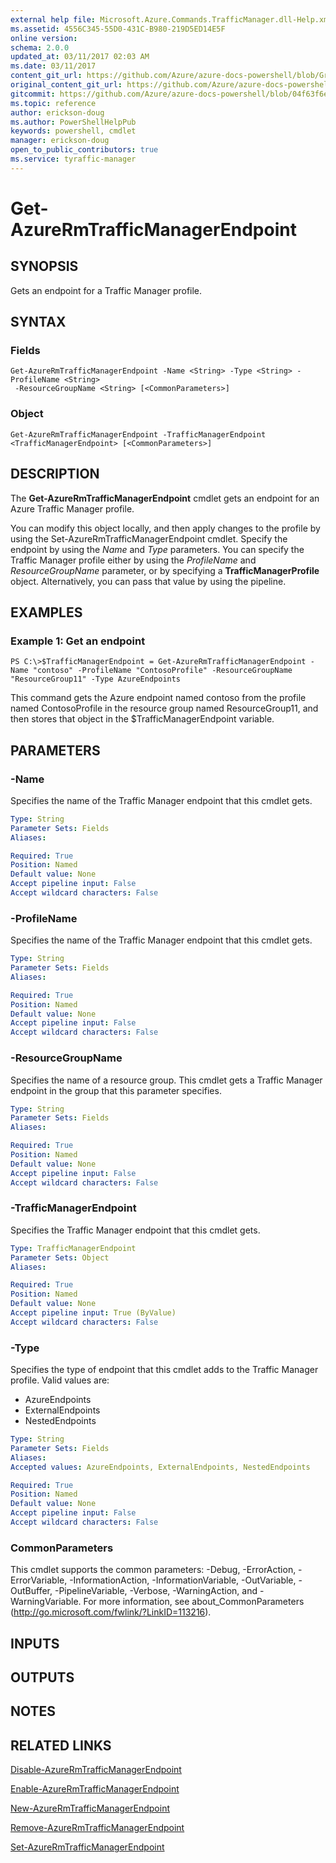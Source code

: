 ```yaml
---
external help file: Microsoft.Azure.Commands.TrafficManager.dll-Help.xml
ms.assetid: 4556C345-55D0-431C-B980-219D5ED14E5F
online version:
schema: 2.0.0
updated_at: 03/11/2017 02:03 AM
ms.date: 03/11/2017
content_git_url: https://github.com/Azure/azure-docs-powershell/blob/Graham71305/azureps-cmdlets-docs/ResourceManager/AzureRM.TrafficManager/v2.7.0/Get-AzureRmTrafficManagerEndpoint.md
original_content_git_url: https://github.com/Azure/azure-docs-powershell/blob/Graham71305/azureps-cmdlets-docs/ResourceManager/AzureRM.TrafficManager/v2.7.0/Get-AzureRmTrafficManagerEndpoint.md
gitcommit: https://github.com/Azure/azure-docs-powershell/blob/04f63f6e685743ace2c57eb157574e34e8610b1c
ms.topic: reference
author: erickson-doug
ms.author: PowerShellHelpPub
keywords: powershell, cmdlet
manager: erickson-doug
open_to_public_contributors: true
ms.service: tyraffic-manager
---
```


# Get-AzureRmTrafficManagerEndpoint

## SYNOPSIS
Gets an endpoint for a Traffic Manager profile.

## SYNTAX

### Fields
```
Get-AzureRmTrafficManagerEndpoint -Name <String> -Type <String> -ProfileName <String>
 -ResourceGroupName <String> [<CommonParameters>]
```

### Object
```
Get-AzureRmTrafficManagerEndpoint -TrafficManagerEndpoint <TrafficManagerEndpoint> [<CommonParameters>]
```

## DESCRIPTION
The **Get-AzureRmTrafficManagerEndpoint** cmdlet gets an endpoint for an Azure Traffic Manager profile.

You can modify this object locally, and then apply changes to the profile by using the Set-AzureRmTrafficManagerEndpoint cmdlet.
Specify the endpoint by using the *Name* and *Type* parameters.
You can specify the Traffic Manager profile either by using the *ProfileName* and *ResourceGroupName* parameter, or by specifying a **TrafficManagerProfile** object.
Alternatively, you can pass that value by using the pipeline.

## EXAMPLES

### Example 1: Get an endpoint
```
PS C:\>$TrafficManagerEndpoint = Get-AzureRmTrafficManagerEndpoint -Name "contoso" -ProfileName "ContosoProfile" -ResourceGroupName "ResourceGroup11" -Type AzureEndpoints
```

This command gets the Azure endpoint named contoso from the profile named ContosoProfile in the resource group named ResourceGroup11, and then stores that object in the $TrafficManagerEndpoint variable.

## PARAMETERS

### -Name
Specifies the name of the Traffic Manager endpoint that this cmdlet gets.

```yaml
Type: String
Parameter Sets: Fields
Aliases: 

Required: True
Position: Named
Default value: None
Accept pipeline input: False
Accept wildcard characters: False
```

### -ProfileName
Specifies the name of the Traffic Manager endpoint that this cmdlet gets.

```yaml
Type: String
Parameter Sets: Fields
Aliases: 

Required: True
Position: Named
Default value: None
Accept pipeline input: False
Accept wildcard characters: False
```

### -ResourceGroupName
Specifies the name of a resource group.
This cmdlet gets a Traffic Manager endpoint in the group that this parameter specifies.

```yaml
Type: String
Parameter Sets: Fields
Aliases: 

Required: True
Position: Named
Default value: None
Accept pipeline input: False
Accept wildcard characters: False
```

### -TrafficManagerEndpoint
Specifies the Traffic Manager endpoint that this cmdlet gets.

```yaml
Type: TrafficManagerEndpoint
Parameter Sets: Object
Aliases: 

Required: True
Position: Named
Default value: None
Accept pipeline input: True (ByValue)
Accept wildcard characters: False
```

### -Type
Specifies the type of endpoint that this cmdlet adds to the Traffic Manager profile.
Valid values are: 

- AzureEndpoints
- ExternalEndpoints
- NestedEndpoints

```yaml
Type: String
Parameter Sets: Fields
Aliases: 
Accepted values: AzureEndpoints, ExternalEndpoints, NestedEndpoints

Required: True
Position: Named
Default value: None
Accept pipeline input: False
Accept wildcard characters: False
```

### CommonParameters
This cmdlet supports the common parameters: -Debug, -ErrorAction, -ErrorVariable, -InformationAction, -InformationVariable, -OutVariable, -OutBuffer, -PipelineVariable, -Verbose, -WarningAction, and -WarningVariable. For more information, see about_CommonParameters (http://go.microsoft.com/fwlink/?LinkID=113216).

## INPUTS

## OUTPUTS

## NOTES

## RELATED LINKS

[Disable-AzureRmTrafficManagerEndpoint](./Disable-AzureRmTrafficManagerEndpoint.md)

[Enable-AzureRmTrafficManagerEndpoint](./Enable-AzureRmTrafficManagerEndpoint.md)

[New-AzureRmTrafficManagerEndpoint](./New-AzureRmTrafficManagerEndpoint.md)

[Remove-AzureRmTrafficManagerEndpoint](./Remove-AzureRmTrafficManagerEndpoint.md)

[Set-AzureRmTrafficManagerEndpoint](./Set-AzureRmTrafficManagerEndpoint.md)


